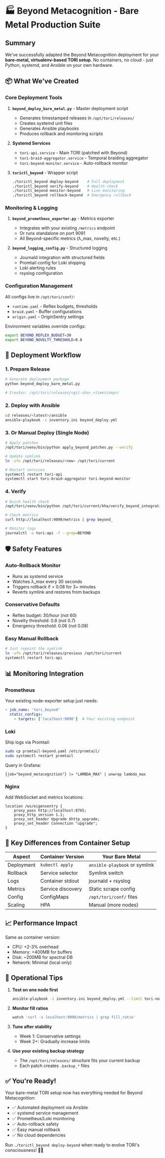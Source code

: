 # 🏭 Beyond Metacognition - Bare Metal Production Suite

## Summary

We've successfully adapted the Beyond Metacognition deployment for your **bare-metal, virtualenv-based TORI setup**. No containers, no cloud - just Python, systemd, and Ansible on your own hardware.

## 📦 What We've Created

### Core Deployment Tools

1. **`beyond_deploy_bare_metal.py`** - Master deployment script
   - Generates timestamped releases in `/opt/tori/releases/`
   - Creates systemd unit files
   - Generates Ansible playbooks
   - Produces rollback and monitoring scripts

2. **Systemd Services**
   - `tori-api.service` - Main TORI (patched with Beyond)
   - `tori-braid-aggregator.service` - Temporal braiding aggregator
   - `tori-beyond-monitor.service` - Auto-rollback monitor

3. **`torictl_beyond`** - Wrapper script
   ```bash
   ./torictl_beyond deploy-beyond    # Full deployment
   ./torictl_beyond verify-beyond    # Health check
   ./torictl_beyond monitor-beyond   # Live monitoring
   ./torictl_beyond rollback-beyond  # Emergency rollback
   ```

### Monitoring & Logging

1. **`beyond_prometheus_exporter.py`** - Metrics exporter
   - Integrates with your existing `/metrics` endpoint
   - Or runs standalone on port 9091
   - All Beyond-specific metrics (λ_max, novelty, etc.)

2. **`beyond_logging_config.py`** - Structured logging
   - Journald integration with structured fields
   - Promtail config for Loki shipping
   - Loki alerting rules
   - rsyslog configuration

### Configuration Management

All configs live in `/opt/tori/conf/`:
- `runtime.yaml` - Reflex budgets, thresholds
- `braid.yaml` - Buffer configurations  
- `origin.yaml` - OriginSentry settings

Environment variables override configs:
```bash
export BEYOND_REFLEX_BUDGET=30
export BEYOND_NOVELTY_THRESHOLD=0.8
```

## 🚀 Deployment Workflow

### 1. Prepare Release
```bash
# Generate deployment package
python beyond_deploy_bare_metal.py

# Creates: /opt/tori/releases/<git-sha>_<timestamp>/
```

### 2. Deploy with Ansible
```bash
cd releases/<latest>/ansible
ansible-playbook -i inventory.ini beyond_deploy.yml
```

### 3. Or Manual Deploy (Single Node)
```bash
# Apply patches
/opt/tori/venv/bin/python apply_beyond_patches.py --verify

# Update symlink
ln -sfn /opt/tori/releases/<new> /opt/tori/current

# Restart services
systemctl restart tori-api
systemctl start tori-braid-aggregator tori-beyond-monitor
```

### 4. Verify
```bash
# Quick health check
/opt/tori/venv/bin/python /opt/tori/current/kha/verify_beyond_integration.py

# Check metrics
curl http://localhost:9090/metrics | grep beyond_

# Monitor logs
journalctl -u tori-api -f --grep=BEYOND
```

## 🛡️ Safety Features

### Auto-Rollback Monitor
- Runs as systemd service
- Watches λ_max every 30 seconds
- Triggers rollback if > 0.08 for 3+ minutes
- Reverts symlink and restores from backups

### Conservative Defaults
- Reflex budget: 30/hour (not 60)
- Novelty threshold: 0.8 (not 0.7)
- Emergency threshold: 0.06 (not 0.08)

### Easy Manual Rollback
```bash
# Just repoint the symlink
ln -sfn /opt/tori/releases/previous /opt/tori/current
systemctl restart tori-api
```

## 📊 Monitoring Integration

### Prometheus
Your existing node-exporter setup just needs:
```yaml
- job_name: 'tori_beyond'
  static_configs:
    - targets: ['localhost:9090']  # Your existing endpoint
```

### Loki
Ship logs via Promtail:
```bash
sudo cp promtail-beyond.yaml /etc/promtail/
sudo systemctl restart promtail
```

Query in Grafana:
```
{job="beyond_metacognition"} |= "LAMBDA_MAX" | unwrap lambda_max
```

### Nginx
Add WebSocket and metrics locations:
```nginx
location /ws/eigensentry {
    proxy_pass http://localhost:8765;
    proxy_http_version 1.1;
    proxy_set_header Upgrade $http_upgrade;
    proxy_set_header Connection "upgrade";
}
```

## 🎯 Key Differences from Container Setup

| Aspect | Container Version | Your Bare Metal |
|--------|------------------|-----------------|
| Deployment | `kubectl apply` | `ansible-playbook` or symlink |
| Rollback | Service selector | Symlink switch |
| Logs | Container stdout | journald + rsyslog |
| Metrics | Service discovery | Static scrape config |
| Config | ConfigMaps | `/opt/tori/conf/` files |
| Scaling | HPA | Manual (more nodes) |

## 📈 Performance Impact

Same as container version:
- CPU: +2-3% overhead
- Memory: +400MB for buffers
- Disk: ~200MB for spectral DB
- Network: Minimal (local only)

## 🔧 Operational Tips

1. **Test on one node first**
   ```bash
   ansible-playbook -i inventory.ini beyond_deploy.yml --limit tori-node-1
   ```

2. **Monitor fill ratios**
   ```bash
   watch 'curl -s localhost:9090/metrics | grep fill_ratio'
   ```

3. **Tune after stability**
   - Week 1: Conservative settings
   - Week 2+: Gradually increase limits

4. **Use your existing backup strategy**
   - The `/opt/tori/releases/` structure fits your current backup
   - Each patch creates `.backup_*` files

## ✅ You're Ready!

Your bare-metal TORI setup now has everything needed for Beyond Metacognition:
- ✅ Automated deployment via Ansible
- ✅ systemd service management
- ✅ Prometheus/Loki monitoring
- ✅ Auto-rollback safety
- ✅ Easy manual rollback
- ✅ No cloud dependencies

Run `./torictl_beyond deploy-beyond` when ready to evolve TORI's consciousness! 🌌🔧

